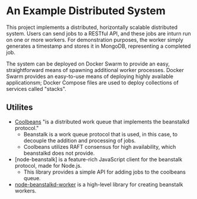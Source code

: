 # An Example Distributed System
This project implements a distributed, horizontally scalable distributed system.
Users can send jobs to a RESTful API, and these jobs are inturn run on one or more workers.
For demonstration purposes, the worker simply generates a timestamp and stores it in MongoDB, representing a completed job.

The system can be deployed on Docker Swarm to provide an easy, straightforward means of spawning additional worker processes.
Docker Swarm provides an easy-to-use means of deploying highly available applicationsm; Docker Compose files are used to deploy collections of services called "stacks".

## Utilites
- [Coolbeans](https://github.com/1xyz/coolbeans) "is a distributed work queue that implements the beanstalkd protocol."
  - Beanstalk is a work queue protocol that is used, in this case, to decouple the addition and processing of jobs.
  - Coolbeans utilizes RAFT consensus for high availability, which beanstalkd does not provide.
- [node-beanstalk] is a feature-rich JavaScript client for the beanstalk protocol, made for Node.js.
  - This library provides a simple API for adding jobs to the coolbeans queue.
- [node-beanstalkd-worker](https://github.com/burstable/node-beanstalkd-worker) is a high-level library for creating beanstalk workers.
